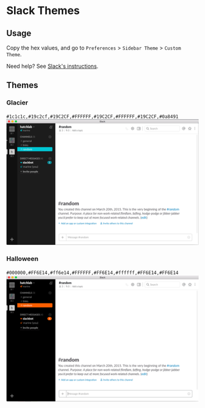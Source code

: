 # Slack Themes

## Usage

Copy the hex values, and go to `Preferences` > `Sidebar Theme` > `Custom Theme`.

Need help? See [Slack's instructions](https://get.slack.help/hc/en-us/articles/205166337-Customize-your-Slack-theme). 

## Themes


### Glacier

`#1c1c1c,#19c2cf,#19C2CF,#FFFFFF,#19C2CF,#FFFFFF,#19C2CF,#0a8491`
![glacier](http://github.com/marineb/slack-themes/blob/master/themes/glacier.png?raw=true)


### Halloween

`#000000,#FF6E14,#ff6e14,#FFFFFF,#FF6E14,#ffffff,#FF6E14,#FF6E14`
![halloween](http://github.com/marineb/slack-themes/blob/master/themes/halloween.png?raw=true)

